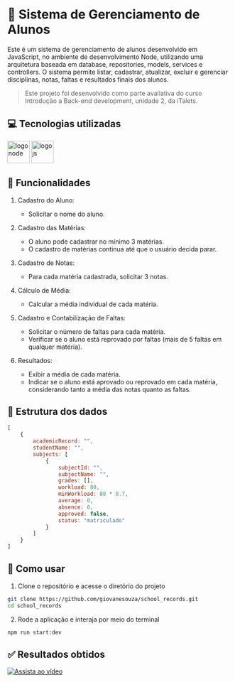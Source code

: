 # 🏫 Sistema de Gerenciamento de Alunos

Este é um sistema de gerenciamento de alunos desenvolvido em JavaScript, no ambiente de desenvolvimento Node, utilizando uma arquitetura baseada em database, repositories, models, services e controllers. O sistema permite listar, cadastrar, atualizar, excluir e gerenciar disciplinas, notas, faltas e resultados finais dos alunos.

> Este projeto foi desenvolvido como parte avaliativa do curso Introdução a Back-end development, unidade 2, da iTalets.

## 💻 Tecnologias utilizadas

<div>
    <img src="https://cdn.jsdelivr.net/gh/devicons/devicon@latest/icons/nodejs/nodejs-original.svg" width="50" alt="logo node" title="logo node"/>
    <img src="https://cdn.jsdelivr.net/gh/devicons/devicon@latest/icons/javascript/javascript-plain.svg" width="50" alt="logo js" title="logo js" />
</div>

## 🚀 Funcionalidades

1. Cadastro do Aluno:

   - Solicitar o nome do aluno.

2. Cadastro das Matérias:

   - O aluno pode cadastrar no mínimo 3 matérias.
   - O cadastro de matérias continua até que o usuário decida parar.

3. Cadastro de Notas:

   - Para cada matéria cadastrada, solicitar 3 notas.

4. Cálculo de Média:

   - Calcular a média individual de cada matéria.

5. Cadastro e Contabilização de Faltas:

   - Solicitar o número de faltas para cada matéria.
   - Verificar se o aluno está reprovado por faltas (mais de 5 faltas em qualquer matéria).

6. Resultados:
   - Exibir a média de cada matéria.
   - Indicar se o aluno está aprovado ou reprovado em cada matéria, considerando tanto a média das notas quanto as faltas.

## 🎲 Estrutura dos dados

```js
[
    {
        academicRecord: "",
        studentName: "",
        subjects: [
            {
                subjectId: "",
                subjectName: "",
                grades: [],
                workload: 80,
                minWorkload: 80 * 0.7,
                average: 0,
                absence: 0,
                approved: false,
                status: "matriculado"
            }
        ]
    }
]
```

## 📝 Como usar

1. Clone o repositório e acesse o diretório do projeto

```bash
git clone https://github.com/giovanesouza/school_records.git
cd school_records
```

2.  Rode a aplicação e interaja por meio do terminal

```bash
npm run start:dev
```

## ✅ Resultados obtidos

[![Assista ao vídeo](https://img.youtube.com/vi/-m11spHLhIk/maxresdefault.jpg)](https://www.youtube.com/watch?v=-m11spHLhIk)
